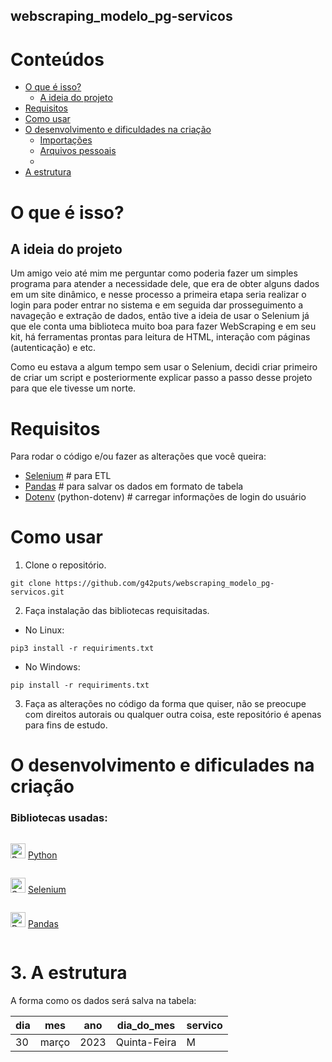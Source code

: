 ## webscraping_modelo_pg-servicos

# Conteúdos
  * [O que é isso?](#o-que-e-isso)
    * [A ideia do projeto](#a-ideia-do-projeto)
  * [Requisitos](#requisitos)
  * [Como usar](#como-usar)
  * [O desenvolvimento e dificuldades na criação](#)
    * [Importações](#importações)
    * [Arquivos pessoais](#arquivos-pessoais)
    * 
  * [A estrutura](#a-estrutura)



# O que é isso?
  ## A ideia do projeto
Um amigo veio até mim me perguntar como poderia fazer um simples programa para atender a necessidade dele, que era de obter alguns dados em um site dinâmico, e nesse processo a primeira etapa seria realizar o login para poder entrar no sistema e em seguida dar prosseguimento a navageção e extração de dados, então tive a ideia de usar o Selenium já que ele conta uma biblioteca muito boa para fazer WebScraping e em seu kit, há ferramentas prontas para leitura de HTML, interação com páginas (autenticação) e etc.

Como eu estava a algum tempo sem usar o Selenium, decidi criar primeiro de criar um script e posteriormente explicar passo a passo desse projeto para que ele tivesse um norte.

# Requisitos

Para rodar o código e/ou fazer as alterações que você queira:

- [Selenium](https://www.selenium.dev/) # para ETL
- [Pandas](https://www.python.org/) # para salvar os dados em formato de tabela
- [Dotenv](https://pandas.pydata.org/) (python-dotenv) # carregar informações de login do usuário

# Como usar

1. Clone o repositório.

```terminal
git clone https://github.com/g42puts/webscraping_modelo_pg-servicos.git
```

2. Faça instalação das bibliotecas requisitadas.

- No Linux:

```terminal
pip3 install -r requiriments.txt
```

- No Windows:

```terminal
pip install -r requiriments.txt
```

3. Faça as alterações no código da forma que quiser, não se preocupe com direitos autorais ou qualquer outra coisa, este repositório é apenas para fins de estudo.

# O desenvolvimento e dificulades na criação

### Bibliotecas usadas:

<div style="display: flex; justify-content: space-between;">
    <p>
      <img src="https://skillicons.dev/icons?i=python&theme=dark" alt="Python" width="24">
      <a href="https://www.python.org/">Python</a>
    </p>
</div>

<div style="display: flex; justify-content: space-between;">
    <p>
      <img src="https://skillicons.dev/icons?i=selenium&theme=dark" alt="Selenium" width="24">
      <a href="https://www.selenium.dev/">Selenium</a>
    </p>
</div>

<div style="display: flex; justify-content: space-between;">
    <p>
      <img src="https://pandas.pydata.org//static/img/favicon_white.ico" alt="Pandas" width="24">
      <a href="https://pandas.pydata.org/docs/">Pandas</a>
    </p>
</div>



# 3. A estrutura

A forma como os dados será salva na tabela:

| dia | mes | ano | dia_do_mes | servico |
|-----|-----|-----|------------|---------|
|30|março|2023|Quinta-Feira|M|


